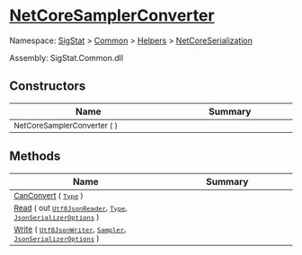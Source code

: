 # [NetCoreSamplerConverter](./NetCoreSamplerConverter.md)

Namespace: [SigStat]() > [Common](./../../README.md) > [Helpers](./../README.md) > [NetCoreSerialization](./README.md)

Assembly: SigStat.Common.dll


## Constructors

| Name<a href="#"><img width=475></a> | Summary<a href="#"><img width=475></a> | 
| --- | --- | 
| <sub>NetCoreSamplerConverter (  )</sub>| <sub></sub>| <br>


## Methods

| Name<a href="#"><img width=475></a> | Summary<a href="#"><img width=475></a> | 
| --- | --- | 
| <sub>[CanConvert](./Methods/NetCoreSamplerConverter-100664202.md) ( [`Type`](https://docs.microsoft.com/en-us/dotnet/api/System.Type) )</sub>| <sub></sub>| <br>
| <sub>[Read](./Methods/NetCoreSamplerConverter-100664203.md) ( out [`Utf8JsonReader`](https://docs.microsoft.com/en-us/dotnet/api/System.Text.Json.Utf8JsonReader), [`Type`](https://docs.microsoft.com/en-us/dotnet/api/System.Type), [`JsonSerializerOptions`](https://docs.microsoft.com/en-us/dotnet/api/System.Text.Json.JsonSerializerOptions) )</sub>| <sub></sub>| <br>
| <sub>[Write](./Methods/NetCoreSamplerConverter-100664204.md) ( [`Utf8JsonWriter`](https://docs.microsoft.com/en-us/dotnet/api/System.Text.Json.Utf8JsonWriter), [`Sampler`](./../../Sampler.md), [`JsonSerializerOptions`](https://docs.microsoft.com/en-us/dotnet/api/System.Text.Json.JsonSerializerOptions) )</sub>| <sub></sub>| <br>


